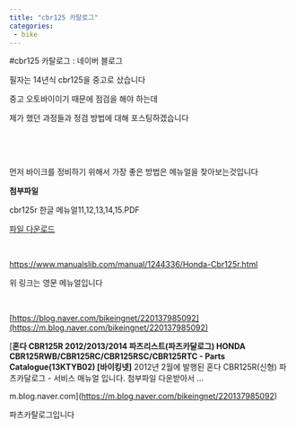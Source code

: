 ```yaml
---
title: "cbr125 카탈로그"
categories:
 - bike
---
```

#cbr125 카탈로그 : 네이버 블로그








필자는 14년식 cbr125을 중고로 샀습니다

중고 오토바이이기 때문에 점검을 해야 하는데

제가 했던 과정들과 정검 방법에 대해 포스팅하겠습니다

​

​

먼저 바이크를 정비하기 위해서 가장 좋은 방법은 메뉴얼을 찾아보는것입니다





 



**첨부파일**

cbr125r 한글 메뉴얼11,12,13,14,15.PDF

[파일 다운로드](https://download.blog.naver.com/open/1e8b02b1a5f3fa260ae485bc80621d63c59f6982f4/ncnnx00Tcg_UEzYkqXiqY0q9lLC0RQADjbYK85nv3Mgg8iy_Lv-Rt6y8Ex4i-LASp5I8W21LwhVmV9gOZrI1kg/cbr125r%20%ED%95%9C%EA%B8%80%20%EB%A9%94%EB%89%B4%EC%96%BC11%2C12%2C13%2C14%2C15.PDF)




 



​

<https://www.manualslib.com/manual/1244336/Honda-Cbr125r.html>

위 링크는 영문 메뉴얼입니다

​

[https://blog.naver.com/bikeingnet/220137985092](https://m.blog.naver.com/bikeingnet/220137985092)





 



[**혼다 CBR125R 2012/2013/2014 파츠리스트(파츠카달로그) HONDA CBR125RWB/CBR125RC/CBR125RSC/CBR125RTC - Parts Catalogue(13KTYB02) [바이킹넷]**
2012년 2월에 발행된 혼다 CBR125R(신형) 파츠카달로그 - 서비스 매뉴얼 입니다. 첨부파일 다운받아서 ...


m.blog.naver.com](https://m.blog.naver.com/bikeingnet/220137985092)




 



파츠카탈로그입니다





 

